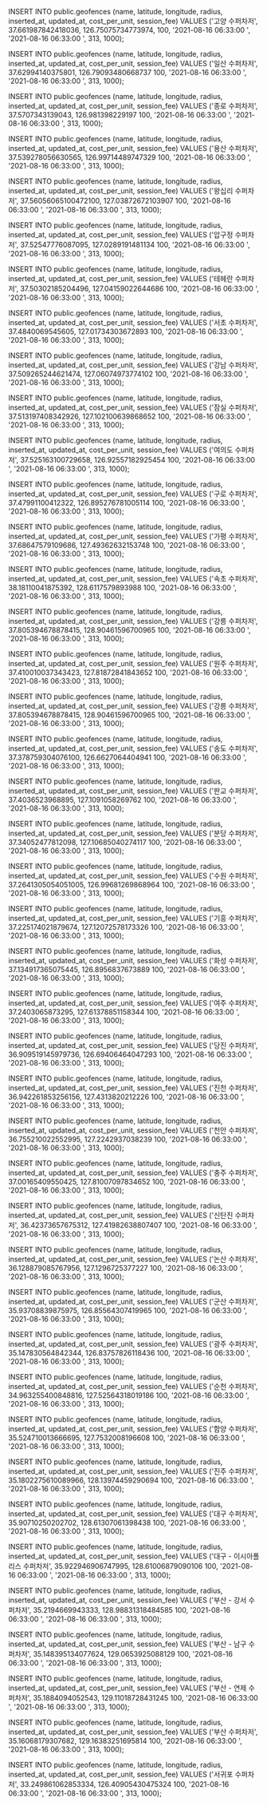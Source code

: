INSERT INTO public.geofences
            (name,
             latitude,
             longitude,
             radius,
             inserted_at,
             updated_at,
             cost_per_unit,
             session_fee)
VALUES      ('고양 수퍼차저',
             37.661987842418036,
             126.75075734773974,
             100,
             '2021-08-16 06:33:00 ',
             '2021-08-16 06:33:00 ',
             313,
             1000); 

INSERT INTO public.geofences
            (name,
             latitude,
             longitude,
             radius,
             inserted_at,
             updated_at,
             cost_per_unit,
             session_fee)
VALUES      ('일산 수퍼차저',
             37.62994140375801,
             126.79093480668737
             100,
             '2021-08-16 06:33:00 ',
             '2021-08-16 06:33:00 ',
             313,
             1000); 

INSERT INTO public.geofences
            (name,
             latitude,
             longitude,
             radius,
             inserted_at,
             updated_at,
             cost_per_unit,
             session_fee)
VALUES      ('종로 수퍼차저',
             37.5707343139043,
             126.981398229197
             100,
             '2021-08-16 06:33:00 ',
             '2021-08-16 06:33:00 ',
             313,
             1000); 

INSERT INTO public.geofences
            (name,
             latitude,
             longitude,
             radius,
             inserted_at,
             updated_at,
             cost_per_unit,
             session_fee)
VALUES      ('용산 수퍼차저',
             37.539278056630565,
             126.99714489747329
             100,
             '2021-08-16 06:33:00 ',
             '2021-08-16 06:33:00 ',
             313,
             1000); 

INSERT INTO public.geofences
            (name,
             latitude,
             longitude,
             radius,
             inserted_at,
             updated_at,
             cost_per_unit,
             session_fee)
VALUES      ('왕십리 수퍼차저',
             37.56056065100472100,
             127.03872672103907
             100,
             '2021-08-16 06:33:00 ',
             '2021-08-16 06:33:00 ',
             313,
             1000); 

INSERT INTO public.geofences
            (name,
             latitude,
             longitude,
             radius,
             inserted_at,
             updated_at,
             cost_per_unit,
             session_fee)
VALUES      ('압구정 수퍼차저',
             37.52547776087095,
             127.0289191481134
             100,
             '2021-08-16 06:33:00 ',
             '2021-08-16 06:33:00 ',
             313,
             1000); 

INSERT INTO public.geofences
            (name,
             latitude,
             longitude,
             radius,
             inserted_at,
             updated_at,
             cost_per_unit,
             session_fee)
VALUES      ('테헤란 수퍼차저',
             37.50302185204496,
             127.04159022644686
             100,
             '2021-08-16 06:33:00 ',
             '2021-08-16 06:33:00 ',
             313,
             1000); 

INSERT INTO public.geofences
            (name,
             latitude,
             longitude,
             radius,
             inserted_at,
             updated_at,
             cost_per_unit,
             session_fee)
VALUES      ('서초 수퍼차저',
             37.4840069545605,
             127.01734303672893
             100,
             '2021-08-16 06:33:00 ',
             '2021-08-16 06:33:00 ',
             313,
             1000); 

INSERT INTO public.geofences
            (name,
             latitude,
             longitude,
             radius,
             inserted_at,
             updated_at,
             cost_per_unit,
             session_fee)
VALUES      ('강남 수퍼차저',
             37.509265244621474,
             127.06074973774102
             100,
             '2021-08-16 06:33:00 ',
             '2021-08-16 06:33:00 ',
             313,
             1000); 

INSERT INTO public.geofences
            (name,
             latitude,
             longitude,
             radius,
             inserted_at,
             updated_at,
             cost_per_unit,
             session_fee)
VALUES      ('잠실 수퍼차저',
             37.513197408342926,
             127.102100639868652
             100,
             '2021-08-16 06:33:00 ',
             '2021-08-16 06:33:00 ',
             313,
             1000); 

INSERT INTO public.geofences
            (name,
             latitude,
             longitude,
             radius,
             inserted_at,
             updated_at,
             cost_per_unit,
             session_fee)
VALUES      ('여의도 수퍼차저',
             37.525163100729658,
             126.92557182925454
             100,
             '2021-08-16 06:33:00 ',
             '2021-08-16 06:33:00 ',
             313,
             1000); 

INSERT INTO public.geofences
            (name,
             latitude,
             longitude,
             radius,
             inserted_at,
             updated_at,
             cost_per_unit,
             session_fee)
VALUES      ('구로 수퍼차저',
             37.47991100412322,
             126.895276781005114
             100,
             '2021-08-16 06:33:00 ',
             '2021-08-16 06:33:00 ',
             313,
             1000); 

INSERT INTO public.geofences
            (name,
             latitude,
             longitude,
             radius,
             inserted_at,
             updated_at,
             cost_per_unit,
             session_fee)
VALUES      ('가평 수퍼차저',
             37.68647579109686,
             127.49362632153748
             100,
             '2021-08-16 06:33:00 ',
             '2021-08-16 06:33:00 ',
             313,
             1000); 

INSERT INTO public.geofences
            (name,
             latitude,
             longitude,
             radius,
             inserted_at,
             updated_at,
             cost_per_unit,
             session_fee)
VALUES      ('속초 수퍼차저',
             38.18110041875392,
             128.6117579893988
             100,
             '2021-08-16 06:33:00 ',
             '2021-08-16 06:33:00 ',
             313,
             1000); 

INSERT INTO public.geofences
            (name,
             latitude,
             longitude,
             radius,
             inserted_at,
             updated_at,
             cost_per_unit,
             session_fee)
VALUES      ('강릉 수퍼차저',
             37.805394678878415,
             128.90461596700965
             100,
             '2021-08-16 06:33:00 ',
             '2021-08-16 06:33:00 ',
             313,
             1000);    

INSERT INTO public.geofences
            (name,
             latitude,
             longitude,
             radius,
             inserted_at,
             updated_at,
             cost_per_unit,
             session_fee)
VALUES      ('원주 수퍼차저',
             37.410010037343423,
             127.81872841843652
             100,
             '2021-08-16 06:33:00 ',
             '2021-08-16 06:33:00 ',
             313,
             1000);   

INSERT INTO public.geofences
            (name,
             latitude,
             longitude,
             radius,
             inserted_at,
             updated_at,
             cost_per_unit,
             session_fee)
VALUES      ('강릉 수퍼차저',
             37.805394678878415,
             128.90461596700965
             100,
             '2021-08-16 06:33:00 ',
             '2021-08-16 06:33:00 ',
             313,
             1000);   


INSERT INTO public.geofences
            (name,
             latitude,
             longitude,
             radius,
             inserted_at,
             updated_at,
             cost_per_unit,
             session_fee)
VALUES      ('송도 수퍼차저',
             37.378759304076100,
             126.6627064404941
             100,
             '2021-08-16 06:33:00 ',
             '2021-08-16 06:33:00 ',
             313,
             1000);   

INSERT INTO public.geofences
            (name,
             latitude,
             longitude,
             radius,
             inserted_at,
             updated_at,
             cost_per_unit,
             session_fee)
VALUES      ('판교 수퍼차저',
             37.4036523968895, 127.1091058269762
             100,
             '2021-08-16 06:33:00 ',
             '2021-08-16 06:33:00 ',
             313,
             1000);   

INSERT INTO public.geofences
            (name,
             latitude,
             longitude,
             radius,
             inserted_at,
             updated_at,
             cost_per_unit,
             session_fee)
VALUES      ('분당 수퍼차저',
             37.34052477812098,
             127.10685040274117
             100,
             '2021-08-16 06:33:00 ',
             '2021-08-16 06:33:00 ',
             313,
             1000);   

INSERT INTO public.geofences
            (name,
             latitude,
             longitude,
             radius,
             inserted_at,
             updated_at,
             cost_per_unit,
             session_fee)
VALUES      ('수원 수퍼차저',
             37.2641305054051005,
             126.99681269868964
             100,
             '2021-08-16 06:33:00 ',
             '2021-08-16 06:33:00 ',
             313,
             1000);   

INSERT INTO public.geofences
            (name,
             latitude,
             longitude,
             radius,
             inserted_at,
             updated_at,
             cost_per_unit,
             session_fee)
VALUES      ('기흥 수퍼차저',
             37.225174021879674,
             127.12072578173326
             100,
             '2021-08-16 06:33:00 ',
             '2021-08-16 06:33:00 ',
             313,
             1000);   

INSERT INTO public.geofences
            (name,
             latitude,
             longitude,
             radius,
             inserted_at,
             updated_at,
             cost_per_unit,
             session_fee)
VALUES      ('화성 수퍼차저',
             37.134917365075445,
             126.8956837673889
             100,
             '2021-08-16 06:33:00 ',
             '2021-08-16 06:33:00 ',
             313,
             1000);   

INSERT INTO public.geofences
            (name,
             latitude,
             longitude,
             radius,
             inserted_at,
             updated_at,
             cost_per_unit,
             session_fee)
VALUES      ('여주 수퍼차저',
             37.2403065873295,
             127.61378851158344
             100,
             '2021-08-16 06:33:00 ',
             '2021-08-16 06:33:00 ',
             313,
             1000);   

INSERT INTO public.geofences
            (name,
             latitude,
             longitude,
             radius,
             inserted_at,
             updated_at,
             cost_per_unit,
             session_fee)
VALUES      ('당진 수퍼차저',
             36.909519145979736,
             126.69406464047293
             100,
             '2021-08-16 06:33:00 ',
             '2021-08-16 06:33:00 ',
             313,
             1000);   

INSERT INTO public.geofences
            (name,
             latitude,
             longitude,
             radius,
             inserted_at,
             updated_at,
             cost_per_unit,
             session_fee)
VALUES      ('진천 수퍼차저',
             36.942261853256156,
             127.4313820212226
             100,
             '2021-08-16 06:33:00 ',
             '2021-08-16 06:33:00 ',
             313,
             1000);   

INSERT INTO public.geofences
            (name,
             latitude,
             longitude,
             radius,
             inserted_at,
             updated_at,
             cost_per_unit,
             session_fee)
VALUES      ('천안 수퍼차저',
             36.755210022552995,
             127.2242937038239
             100,
             '2021-08-16 06:33:00 ',
             '2021-08-16 06:33:00 ',
             313,
             1000);   

INSERT INTO public.geofences
            (name,
             latitude,
             longitude,
             radius,
             inserted_at,
             updated_at,
             cost_per_unit,
             session_fee)
VALUES      ('충주 수퍼차저',
             37.00165409550425,
             127.81007097834652
             100,
             '2021-08-16 06:33:00 ',
             '2021-08-16 06:33:00 ',
             313,
             1000);   

INSERT INTO public.geofences
            (name,
             latitude,
             longitude,
             radius,
             inserted_at,
             updated_at,
             cost_per_unit,
             session_fee)
VALUES      ('신탄진 수퍼차저',
             36.42373657675312,
             127.41982638807407
             100,
             '2021-08-16 06:33:00 ',
             '2021-08-16 06:33:00 ',
             313,
             1000);   

INSERT INTO public.geofences
            (name,
             latitude,
             longitude,
             radius,
             inserted_at,
             updated_at,
             cost_per_unit,
             session_fee)
VALUES      ('논산 수퍼차저',
             36.128879085767956,
             127.1296725377227
             100,
             '2021-08-16 06:33:00 ',
             '2021-08-16 06:33:00 ',
             313,
             1000);   

INSERT INTO public.geofences
            (name,
             latitude,
             longitude,
             radius,
             inserted_at,
             updated_at,
             cost_per_unit,
             session_fee)
VALUES      ('군산 수퍼차저',
             35.93708839875975,
             126.85564307419965
             100,
             '2021-08-16 06:33:00 ',
             '2021-08-16 06:33:00 ',
             313,
             1000);   

INSERT INTO public.geofences
            (name,
             latitude,
             longitude,
             radius,
             inserted_at,
             updated_at,
             cost_per_unit,
             session_fee)
VALUES      ('광주 수퍼차저',
             35.147830564842344,
             126.83757826118436
             100,
             '2021-08-16 06:33:00 ',
             '2021-08-16 06:33:00 ',
             313,
             1000);   

INSERT INTO public.geofences
            (name,
             latitude,
             longitude,
             radius,
             inserted_at,
             updated_at,
             cost_per_unit,
             session_fee)
VALUES      ('순천 수퍼차저',
             34.963255400848816, 127.52564318019186
             100,
             '2021-08-16 06:33:00 ',
             '2021-08-16 06:33:00 ',
             313,
             1000);                

INSERT INTO public.geofences
            (name,
             latitude,
             longitude,
             radius,
             inserted_at,
             updated_at,
             cost_per_unit,
             session_fee)
VALUES      ('함양 수퍼차저',
             35.524710013666695,
             127.7532008196608
             100,
             '2021-08-16 06:33:00 ',
             '2021-08-16 06:33:00 ',
             313,
             1000);   

INSERT INTO public.geofences
            (name,
             latitude,
             longitude,
             radius,
             inserted_at,
             updated_at,
             cost_per_unit,
             session_fee)
VALUES      ('진주 수퍼차저',
             35.1802275610089966,
             128.13974459290694
             100,
             '2021-08-16 06:33:00 ',
             '2021-08-16 06:33:00 ',
             313,
             1000);   

INSERT INTO public.geofences
            (name,
             latitude,
             longitude,
             radius,
             inserted_at,
             updated_at,
             cost_per_unit,
             session_fee)
VALUES      ('대구 수퍼차저',
             35.90710250202702,
             128.61307061398438
             100,
             '2021-08-16 06:33:00 ',
             '2021-08-16 06:33:00 ',
             313,
             1000);   

INSERT INTO public.geofences
            (name,
             latitude,
             longitude,
             radius,
             inserted_at,
             updated_at,
             cost_per_unit,
             session_fee)
VALUES      ('대구 - 이시아폴리스 수퍼차저',
             35.922946906747995,
             128.61006879090106
             100,
             '2021-08-16 06:33:00 ',
             '2021-08-16 06:33:00 ',
             313,
             1000);   

INSERT INTO public.geofences
            (name,
             latitude,
             longitude,
             radius,
             inserted_at,
             updated_at,
             cost_per_unit,
             session_fee)
VALUES      ('부산 - 강서 수퍼차저',
             35.2194669943333,
             128.98831318484585
             100,
             '2021-08-16 06:33:00 ',
             '2021-08-16 06:33:00 ',
             313,
             1000);  

INSERT INTO public.geofences
            (name,
             latitude,
             longitude,
             radius,
             inserted_at,
             updated_at,
             cost_per_unit,
             session_fee)
VALUES      ('부산 - 남구 수퍼차저',
             35.148395134077624,
             129.0653925088129
             100,
             '2021-08-16 06:33:00 ',
             '2021-08-16 06:33:00 ',
             313,
             1000);  

INSERT INTO public.geofences
            (name,
             latitude,
             longitude,
             radius,
             inserted_at,
             updated_at,
             cost_per_unit,
             session_fee)
VALUES      ('부산 - 연제 수퍼차저',
             35.1884094052543,
             129.11018728431245
             100,
             '2021-08-16 06:33:00 ',
             '2021-08-16 06:33:00 ',
             313,
             1000);  

INSERT INTO public.geofences
            (name,
             latitude,
             longitude,
             radius,
             inserted_at,
             updated_at,
             cost_per_unit,
             session_fee)
VALUES      ('부산 수퍼차저',
             35.16068179307682,
             129.16383251695814
             100,
             '2021-08-16 06:33:00 ',
             '2021-08-16 06:33:00 ',
             313,
             1000);  

INSERT INTO public.geofences
            (name,
             latitude,
             longitude,
             radius,
             inserted_at,
             updated_at,
             cost_per_unit,
             session_fee)
VALUES      ('서귀포 수퍼차저',
             33.249861062853334,
             126.40905430475324
             100,
             '2021-08-16 06:33:00 ',
             '2021-08-16 06:33:00 ',
             313,
             1000);  

